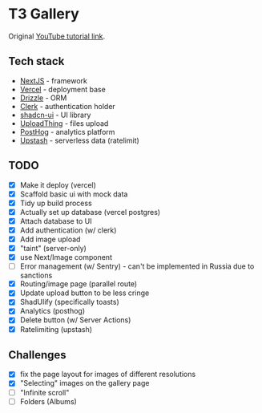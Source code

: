 # T3 Gallery

Original [YouTube tutorial link](https://www.youtube.com/watch?v=d5x0JCZbAJs).

## Tech stack
 - [NextJS](https://nextjs.org/) - framework
 - [Vercel](https://vercel.com/) - deployment base
 - [Drizzle](https://orm.drizzle.team/) - ORM
 - [Clerk](https://clerk.com/) - authentication holder
 - [shadcn-ui](https://ui.shadcn.com/) - UI library
 - [UploadThing](https://uploadthing.com/) - files upload
 - [PostHog](https://posthog.com/) - analytics platform
 - [Upstash](https://upstash.com/) - serverless data (ratelimit)

##  TODO

- [x] Make it deploy (vercel)
- [x] Scaffold basic ui with mock data
- [x] Tidy up build process
- [x] Actually set up database (vercel postgres)
- [x] Attach database to UI
- [x] Add authentication (w/ clerk)
- [x] Add image upload
- [x] "taint" (server-only)
- [x] use Next/Image component
- [ ] Error management (w/ Sentry) - can't be implemented in Russia due to sanctions
- [x] Routing/image page (parallel route)
- [x] Update upload button to be less cringe
- [x] ShadUIify (specifically toasts)
- [x] Analytics (posthog)
- [x] Delete button (w/ Server Actions)
- [x] Ratelimiting (upstash)

## Challenges 
 - [x] fix the page layout for images of different resolutions
 - [x] "Selecting" images on the gallery page
 - [ ] "Infinite scroll"
 - [ ] Folders (Albums)